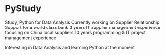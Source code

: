 # PyStudy
Study, Python for Data Analysis
  Currently working on Supplier Relationship Support for a world class bank
  3 years IT supplier management experience focusing on China local suppliers
  10 years programming & IT project management experience
  
Interesting in Data Analysis and learning Python at the moment
  
